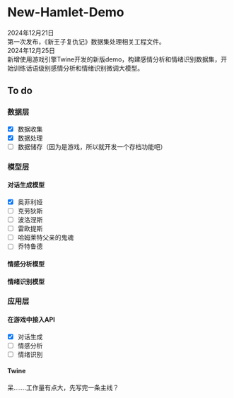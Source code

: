 # New-Hamlet-Demo
2024年12月21日  
第一次发布，《新王子复仇记》数据集处理相关工程文件。  
2024年12月25日  
新增使用游戏引擎Twine开发的新版demo，构建感情分析和情绪识别数据集，开始训练话语级别感情分析和情绪识别微调大模型。  
## To do
### 数据层
- [x] 数据收集
- [x] 数据处理
- [ ] 数据储存（因为是游戏，所以就开发一个存档功能吧）
### 模型层
#### 对话生成模型
- [x] 奥菲利娅
- [ ] 克劳狄斯
- [ ] 波洛涅斯
- [ ] 雷欧提斯
- [ ] 哈姆莱特父亲的鬼魂
- [ ] 乔特鲁德
#### 情感分析模型
#### 情绪识别模型
### 应用层
#### 在游戏中接入API
- [x] 对话生成
- [ ] 情感分析
- [ ] 情绪识别
#### Twine
呆.......工作量有点大，先写完一条主线？



